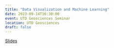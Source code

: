 ```yaml
---
title: "Data Visualization and Machine Learning"
date: 2023-09-14T16:30:00
event: UTD Geosciences Seminar
location: UTD Geosciences
draft: false
---
```


[Slides](https://slides.com/karlho/talk_dvml/fullscreen)
